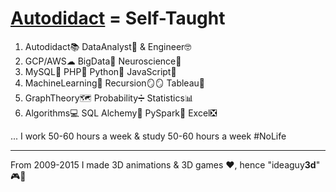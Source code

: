 # **[Autodidact](https://en.wikipedia.org/wiki/Autodidacticism) = Self-Taught**
1. Autodidact📚 DataAnalyst🧐 & Engineer🤓  
2. GCP/AWS☁ BigData🚀 Neuroscience🧠 
3. MySQL🐬 PHP🐘 Python🐍 JavaScript🤟 
4. MachineLearning🤖 Recursion🪞🪞 Tableau🎨 
5. GraphTheory🗺 Probability➗ Statistics📊
6. Algorithms💻 SQL Alchemy🧪 PySpark🔄 Excel❎

... I work 50-60 hours a week & study 50-60 hours a week #NoLife
****
From 2009-2015 I made 3D animations & 3D games ❤️, hence "ideaguy**3d**" 🎮👾
